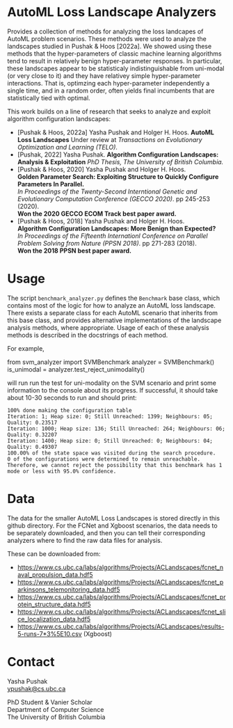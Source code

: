 # AutoML Loss Landscape Analyzers

Provides a collection of methods for analyzing the loss landcapes of AutoML
problem scenarios. These methods were used to analyze the landscapes studied
in Pushak & Hoos [2022a]. We showed using these methods that the
hyper-parameters of classic machine learning algorithms tend to result in
relatively benign hyper-parameter responses. In particular, these landscapes
appear to be statisticaly indistinguishable from uni-modal (or very close to it)
and they have relativey simple hyper-parameter interactions. That is, optimzing
each hyper-parameter independently a single time, and in a random order, often
yields final incumbents that are statistically tied with optimal.

This work builds on a line of research that seeks to analyze and exploit
algorithm configuration landscapes:

- \[Pushak & Hoos, 2022a\] Yasha Pushak and Holger H. Hoos. 
**AutoML Loss Landscapes** 
Under review at *Transactions on Evolutionary Optimization and Learning (TELO)*.
- \[Pushak, 2022\] Yasha Pushak. 
**Algorithm Configuration Landscapes: Analysis & Exploitation**
*PhD Thesis, The University of British Columbia.*
 - \[Pushak & Hoos, 2020\] Yasha Pushak and Holger H. Hoos.  
**Golden Parameter Search: Exploiting Structure to Quickly Configure Parameters
In Parallel.**  
*In Proceedings of the Twenty-Second Interntional Genetic and Evolutionary 
Computation Conference (GECCO 2020)*. pp 245-253 (2020).  
**Won the 2020 GECCO ECOM Track best paper award.**
 - \[Pushak & Hoos, 2018\] Yasha Pushak and Holger H. Hoos.  
**Algorithm Configuration Landscapes: More Benign than Expected?**  
*In Proceedings of the Fifteenth Internationl Conference on Parallel Problem 
Solving from Nature (PPSN 2018)*. pp 271-283 (2018).  
**Won the 2018 PPSN best paper award.**

# Usage

The script `benchmark_analyzer.py` defines the `Benchmark` base class,
which contains most of the logic for how to analyze an AutoML loss landscape.
There exists a separate class for each AutoML scenario that inherits from
this base class, and provides alternative implementations of the landscape
analysis methods, where appropriate. Usage of each of these analysis methods
is described in the docstrings of each method. 

For example,

   from svm_analyzer import SVMBenchmark
   analyzer = SVMBenchmark()
   is_unimodal = analyzer.test_reject_unimodality()

will run run the test for uni-modality on the SVM scenario and print some
information to the console about its progress. If successful, it should
take about 10-30 seconds to run and should print:

    100% done making the configuration table
    Iteration: 1; Heap size: 0; Still Unreached: 1399; Neighbours: 05; Quality: 0.23517
    Iteration: 1000; Heap size: 136; Still Unreached: 264; Neighbours: 06; Quality: 0.32207
    Iteration: 1400; Heap size: 0; Still Unreached: 0; Neighbours: 04; Quality: 0.49307
    100.00% of the state space was visited during the search procedure.
    0 of the configurations were determined to remain unreachable.
    Therefore, we cannot reject the possibility that this benchmark has 1 mode or less with 95.0% confidence.

# Data

The data for the smaller AutoML Loss Landscapes is stored directly in this
github directory. For the FCNet and Xgboost scenarios, the data needs to
be separately downloaded, and then you can tell their corresponding
analyzers where to find the raw data files for analysis.

These can be downloaded from:
 - https://www.cs.ubc.ca/labs/algorithms/Projects/ACLandscapes/fcnet_naval_propulsion_data.hdf5
 - https://www.cs.ubc.ca/labs/algorithms/Projects/ACLandscapes/fcnet_parkinsons_telemonitoring_data.hdf5
 - https://www.cs.ubc.ca/labs/algorithms/Projects/ACLandscapes/fcnet_protein_structure_data.hdf5
 - https://www.cs.ubc.ca/labs/algorithms/Projects/ACLandscapes/fcnet_slice_localization_data.hdf5
 - https://www.cs.ubc.ca/labs/algorithms/Projects/ACLandscapes/results-5-runs-7*3%5E10.csv (Xgboost)

# Contact

Yasha Pushak  
ypushak@cs.ubc.ca  

PhD Student & Vanier Scholar  
Department of Computer Science  
The University of British Columbia  
